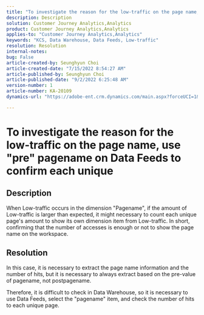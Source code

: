 ```yaml
---
title: "To investigate the reason for the low-traffic on the page name, use \"pre\" pagename on Data Feeds to confirm each unique"
description: Description
solution: Customer Journey Analytics,Analytics
product: Customer Journey Analytics,Analytics
applies-to: "Customer Journey Analytics,Analytics"
keywords: "KCS, Data Warehouse, Data Feeds, Low-traffic"
resolution: Resolution
internal-notes: 
bug: False
article-created-by: Seunghyun Choi
article-created-date: "7/15/2022 8:54:27 AM"
article-published-by: Seunghyun Choi
article-published-date: "9/2/2022 6:25:48 AM"
version-number: 1
article-number: KA-20109
dynamics-url: "https://adobe-ent.crm.dynamics.com/main.aspx?forceUCI=1&pagetype=entityrecord&etn=knowledgearticle&id=2fba16b6-1b04-ed11-82e4-00224809fcfe"

---
```

# To investigate the reason for the low-traffic on the page name, use "pre" pagename on Data Feeds to confirm each unique

## Description

When Low-traffic occurs in the dimension "Pagename", if the amount of Low-traffic is larger than expected, it might necessary to count each unique page's amount to show its own dimension item from Low-traffic. In short, confirming that the number of accesses is enough or not to show the page name on the workspace. 

## Resolution


In this case, it is necessary to extract the page name information and the number of hits, but it is necessary to always extract based on the pre-value of pagename, not postpagename.

Therefore, it is difficult to check in Data Warehouse, so it is necessary to use Data Feeds, select the "pagename" item, and check the number of hits to each unique page.
